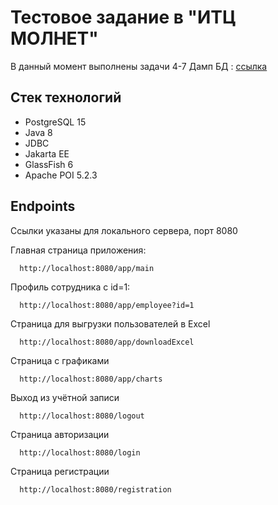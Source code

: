 # Тестовое задание в "ИТЦ МОЛНЕТ"
В данный момент выполнены задачи 4-7 
Дамп БД : [ссылка](src/main/resources)

## Стек технологий
* PostgreSQL 15
* Java 8
* JDBC
* Jakarta EE
* GlassFish 6
* Apache POI 5.2.3


## Endpoints
Ссылки указаны для локального сервера, порт 8080

Главная страница приложения:

```
  http://localhost:8080/app/main
```


Профиль сотрудника с id=1:

```
  http://localhost:8080/app/employee?id=1
```

Страница для выгрузки пользователей в Excel

```
  http://localhost:8080/app/downloadExcel
```

Страница c графиками

```
  http://localhost:8080/app/charts
```

Выход из учётной записи

```
  http://localhost:8080/logout
```

Страница авторизации

```
  http://localhost:8080/login
```

Страница регистрации

```
  http://localhost:8080/registration
```